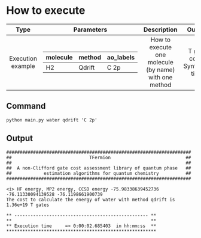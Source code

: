 How to execute
=============

| Type  | Parameters | Description | Output |
|:-------------: |:-------------: |:-------------: |:-------------: |
| Execution example  | <table>  <thead>  <tr>  <th>molecule</th>  <th>method</th>  <th>ao_labels</th>  </tr>  </thead>  <tbody>  <tr>  <td>H2</td><td>Qdrift</td><td>C 2p</td>  </tr>  <tr>  </tbody>  </table>     | How to execute one molecule (by name) with one method | T gate cost / Synthesis time  |

Command
-------------
```
python main.py water qdrift 'C 2p'
```

Output
---------

```
#####################################################################
##                             TFermion                            ##
##                                                                 ##
##  A non-Clifford gate cost assessment library of quantum phase   ##
##            estimation algorithms for quantum chemistry          ##
#####################################################################

<i> HF energy, MP2 energy, CCSD energy -75.98338639452736 -76.11330094139528 -76.1198661900739
The cost to calculate the energy of water with method qdrift is 1.36e+19 T gates

** -------------------------------------------------- **
**                                                    **
** Execution time     => 0:00:02.685403  in hh:mm:ss  **
********************************************************

```